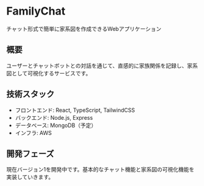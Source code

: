 # FamilyChat

チャット形式で簡単に家系図を作成できるWebアプリケーション

## 概要
ユーザーとチャットボットとの対話を通じて、直感的に家族関係を記録し、家系図として可視化するサービスです。

## 技術スタック
- フロントエンド: React, TypeScript, TailwindCSS
- バックエンド: Node.js, Express
- データベース: MongoDB（予定）
- インフラ: AWS

## 開発フェーズ
現在バージョン1を開発中です。基本的なチャット機能と家系図の可視化機能を実装していきます。
